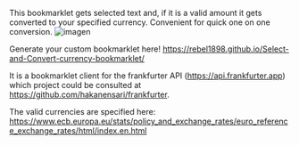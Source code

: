 This bookmarklet gets selected text and, if it is a valid amount it gets converted to your specified currency.
Convenient for quick one on one conversion.
![imagen](https://github.com/user-attachments/assets/acf6db56-684d-4055-b591-df8a93d338dc)

Generate your custom bookmarklet here!
https://rebel1898.github.io/Select-and-Convert-currency-bookmarklet/


It is a bookmarklet client for the frankfurter API (https://api.frankfurter.app) which project could be consulted at https://github.com/hakanensari/frankfurter.

The valid currencies are specified here:
https://www.ecb.europa.eu/stats/policy_and_exchange_rates/euro_reference_exchange_rates/html/index.en.html

